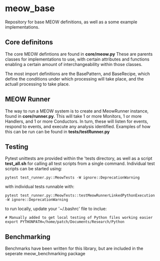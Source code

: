 # meow_base
Repository for base MEOW definitions, as well as a some example implementations. 

## Core definitons

The core MEOW defintions are found in **core/meow.py** These are parents classes for implementations to use, with certain attributes and functions enabling a certain amount of interchangeability within those classes.

The most import definitions are the BasePattern, and BaseRecipe, which define the conditions under which processing will take place, and the actuall processing to take place.

## MEOW Runner

The way to run a MEOW system is to create and MeowRunner instance, found in **core/runner.py**. This will take 1 or more Monitors, 1 or more Handlers, and 1 or more Conductors. In turn, these will listen for events, respond to events, and execute any analysis identified. Examples of how this can be run can be found in **tests/testRunner.py**

## Testing
Pytest unittests are provided within the 'tests directory, as well as a script **test_all.sh** for calling all test scripts from a single command. Individual test scripts can be started using:

    pytest test_runner.py::MeowTests -W ignore::DeprecationWarning

with individual tests runnable with:

    pytest test_runner.py::MeowTests::testMeowRunnerLinkedPythonExecution -W ignore::DeprecationWarning

to run locally, update your '~/.bashrc' file to inclue:

    # Manually added to get local testing of Python files working easier
    export PYTHONPATH=/home/patch/Documents/Research/Python

## Benchmarking 
Benchmarks have been written for this library, but are included in the seperate meow_benchmarking package
